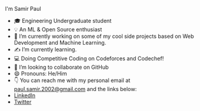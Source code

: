 I'm Samir Paul 

- 🎓 Engineering Undergraduate student
- 💡 An ML & Open Source enthusiast
- 🔭 I’m currently working on some of my cool side projects based on Web Development and Machine Learning.
- ✍️ I’m currently learning.
- 💻 Doing Competitive Coding on Codeforces and Codechef!
- 👯 I’m looking to collaborate on GitHub
- 😄 Pronouns:  He/Him
- 👇 You can reach me with my personal email at  paul.samir.2002@gmail.com and the links below:
- [LinkedIn](https://www.linkedin.com/in/samirpaul/)
- [Twitter](https://twitter.com/SamirPaul01)
